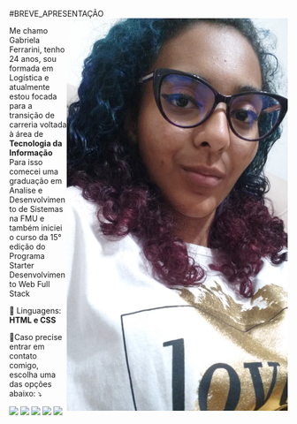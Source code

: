#BREVE_APRESENTAÇÃO
<img src="https://raw.githubusercontent.com/gabyarendy98/gabyarendy98/7afbe25d8137e4ac3e40739e0e6fa8bf641a1eb4/IMG-20230101-WA0005.jpeg" min-width="400px" max-width="400px" width="400px" align="right" alt="Computador iuriCode">

<p align="left"> 
  Me chamo Gabriela Ferrarini, tenho 24 anos, sou formada em Logística e atualmente estou focada para a transição
  de carreria voltada à área de <strong> Tecnologia da Informação </strong>
  Para isso comecei uma graduação em Analise e Desenvolvimento de Sistemas na FMU e também iniciei o curso da 15° edição do Programa Starter
  Desenvolvimento Web Full Stack
</p>

<p align="left">
  🦄 Linguagens: <strong>HTML e CSS</strong>
</p>

<p align="left">
  💌Caso precise entrar em contato comigo, escolha uma das opções abaixo: ⤵️
</p>

<p align="left">
  <a href="#" alt="Gmail">
  <img src="https://img.shields.io/badge/-Gmail-FF0000?style=flat-square&labelColor=FF0000&logo=gmail&logoColor=white&link=https://mail.google.com/mail/u/1/#inbox" /></a>

  <a href="#" alt="Linkedin">
  <img src="https://img.shields.io/badge/-Linkedin-0e76a8?style=flat-square&logo=Linkedin&logoColor=white&link=https://www.linkedin.com/in/gabriela-ferrarini-3905071a1/" /></a>

  <a href="#" alt="WhatsApp">
  <img src="https://img.shields.io/badge/-WhatsApp-25d366?style=flat-square&labelColor=25d366&logo=whatsapp&logoColor=white&link=https://api.whatsapp.com/send?phone="5511999287770/></a>

  <a href="#" alt="Facebook">
  <img src="https://img.shields.io/badge/-Facebook-3b5998?style=flat-square&labelColor=3b5998&logo=facebook&logoColor=white&link=https://www.facebook.com/gabiarendy.ferrarini/"/></a>

  <a href="#" alt="Instagram">
  <img src="https://img.shields.io/badge/-Instagram-DF0174?style=flat-square&labelColor=DF0174&logo=instagram&logoColor=white&link=https://www.instagram.com/gaby_arendy/"/></a>
</p>  
